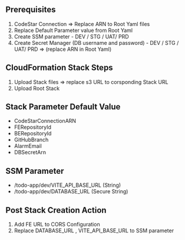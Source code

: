 Prerequisites
--------------
1) CodeStar Connection => Replace ARN to Root Yaml files
2) Replace Default Parameter value from Root Yaml
3) Create SSM parameter - DEV / STG / UAT/ PRD
4) Create Secret Manager (DB username and password) - DEV / STG / UAT/ PRD => (replace ARN in Root Yaml)

CloudFormation Stack Steps
-----------------------------
1) Upload Stack files  =>  replace s3 URL to corsponding Stack URL
2) Upload Root Stack


Stack Parameter Default Value
-----------------------------
- CodeStarConnectionARN 
- FERepositoryId
- BERepositoryId
- GitHubBranch
- AlarmEmail
- DBSecretArn

SSM Parameter
-------------
- /todo-app/dev/VITE_API_BASE_URL (String)
- /todo-app/dev/DATABASE_URL (Secure String)


Post Stack Creation Action
--------------------------
1) Add FE URL to CORS Configuration
2) Replace DATABASE_URL , VITE_API_BASE_URL to SSM parameter